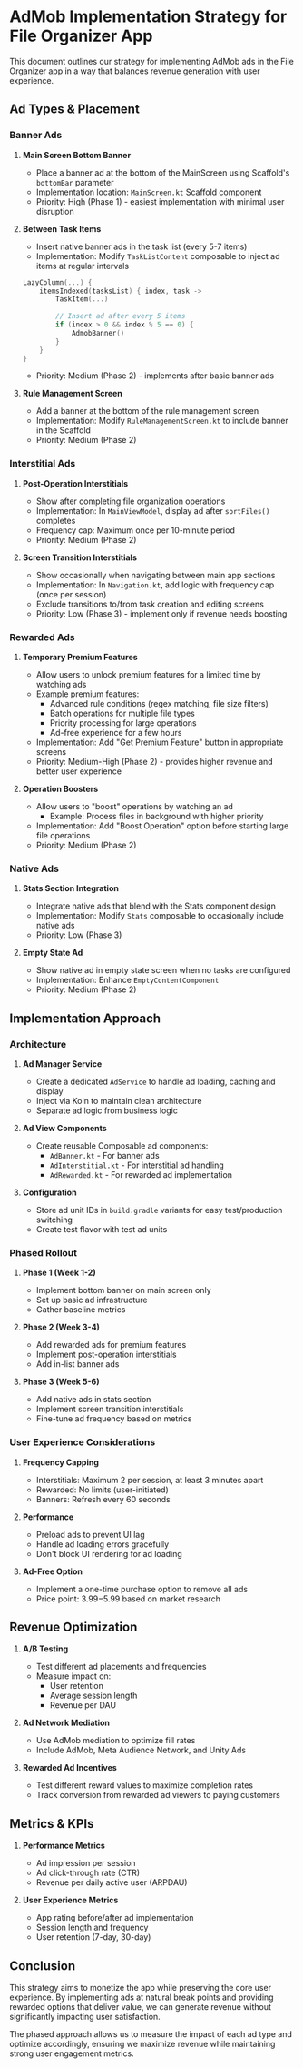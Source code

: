# AdMob Implementation Strategy for File Organizer App

This document outlines our strategy for implementing AdMob ads in the File Organizer app in a way that balances revenue
generation with user experience.

## Ad Types & Placement

### Banner Ads

1. **Main Screen Bottom Banner**
    - Place a banner ad at the bottom of the MainScreen using Scaffold's `bottomBar` parameter
    - Implementation location: `MainScreen.kt` Scaffold component
    - Priority: High (Phase 1) - easiest implementation with minimal user disruption

2. **Between Task Items**
    - Insert native banner ads in the task list (every 5-7 items)
    - Implementation: Modify `TaskListContent` composable to inject ad items at regular intervals
   ```kotlin
   LazyColumn(...) {
       itemsIndexed(tasksList) { index, task ->
           TaskItem(...)
           
           // Insert ad after every 5 items
           if (index > 0 && index % 5 == 0) {
               AdmobBanner()
           }
       }
   }
   ```
    - Priority: Medium (Phase 2) - implements after basic banner ads

3. **Rule Management Screen**
    - Add a banner at the bottom of the rule management screen
    - Implementation: Modify `RuleManagementScreen.kt` to include banner in the Scaffold
    - Priority: Medium (Phase 2)

### Interstitial Ads

1. **Post-Operation Interstitials**
    - Show after completing file organization operations
    - Implementation: In `MainViewModel`, display ad after `sortFiles()` completes
    - Frequency cap: Maximum once per 10-minute period
    - Priority: Medium (Phase 2)

2. **Screen Transition Interstitials**
    - Show occasionally when navigating between main app sections
    - Implementation: In `Navigation.kt`, add logic with frequency cap (once per session)
    - Exclude transitions to/from task creation and editing screens
    - Priority: Low (Phase 3) - implement only if revenue needs boosting

### Rewarded Ads

1. **Temporary Premium Features**
    - Allow users to unlock premium features for a limited time by watching ads
    - Example premium features:
        - Advanced rule conditions (regex matching, file size filters)
        - Batch operations for multiple file types
        - Priority processing for large operations
        - Ad-free experience for a few hours
    - Implementation: Add "Get Premium Feature" button in appropriate screens
    - Priority: Medium-High (Phase 2) - provides higher revenue and better user experience

2. **Operation Boosters**
    - Allow users to "boost" operations by watching an ad
        - Example: Process files in background with higher priority
    - Implementation: Add "Boost Operation" option before starting large file operations
    - Priority: Medium (Phase 2)

### Native Ads

1. **Stats Section Integration**
    - Integrate native ads that blend with the Stats component design
    - Implementation: Modify `Stats` composable to occasionally include native ads
    - Priority: Low (Phase 3)

2. **Empty State Ad**
    - Show native ad in empty state screen when no tasks are configured
    - Implementation: Enhance `EmptyContentComponent`
    - Priority: Medium (Phase 2)

## Implementation Approach

### Architecture

1. **Ad Manager Service**
    - Create a dedicated `AdService` to handle ad loading, caching and display
    - Inject via Koin to maintain clean architecture
    - Separate ad logic from business logic

2. **Ad View Components**
    - Create reusable Composable ad components:
        - `AdBanner.kt` - For banner ads
        - `AdInterstitial.kt` - For interstitial ad handling
        - `AdRewarded.kt` - For rewarded ad implementation

3. **Configuration**
    - Store ad unit IDs in `build.gradle` variants for easy test/production switching
    - Create test flavor with test ad units

### Phased Rollout

1. **Phase 1 (Week 1-2)**
    - Implement bottom banner on main screen only
    - Set up basic ad infrastructure
    - Gather baseline metrics

2. **Phase 2 (Week 3-4)**
    - Add rewarded ads for premium features
    - Implement post-operation interstitials
    - Add in-list banner ads

3. **Phase 3 (Week 5-6)**
    - Add native ads in stats section
    - Implement screen transition interstitials
    - Fine-tune ad frequency based on metrics

### User Experience Considerations

1. **Frequency Capping**
    - Interstitials: Maximum 2 per session, at least 3 minutes apart
    - Rewarded: No limits (user-initiated)
    - Banners: Refresh every 60 seconds

2. **Performance**
    - Preload ads to prevent UI lag
    - Handle ad loading errors gracefully
    - Don't block UI rendering for ad loading

3. **Ad-Free Option**
    - Implement a one-time purchase option to remove all ads
    - Price point: $3.99-$5.99 based on market research

## Revenue Optimization

1. **A/B Testing**
    - Test different ad placements and frequencies
    - Measure impact on:
        - User retention
        - Average session length
        - Revenue per DAU

2. **Ad Network Mediation**
    - Use AdMob mediation to optimize fill rates
    - Include AdMob, Meta Audience Network, and Unity Ads

3. **Rewarded Ad Incentives**
    - Test different reward values to maximize completion rates
    - Track conversion from rewarded ad viewers to paying customers

## Metrics & KPIs

1. **Performance Metrics**
    - Ad impression per session
    - Ad click-through rate (CTR)
    - Revenue per daily active user (ARPDAU)

2. **User Experience Metrics**
    - App rating before/after ad implementation
    - Session length and frequency
    - User retention (7-day, 30-day)

## Conclusion

This strategy aims to monetize the app while preserving the core user experience. By implementing ads at natural break
points and providing rewarded options that deliver value, we can generate revenue without significantly impacting user
satisfaction.

The phased approach allows us to measure the impact of each ad type and optimize accordingly, ensuring we maximize
revenue while maintaining strong user engagement metrics.